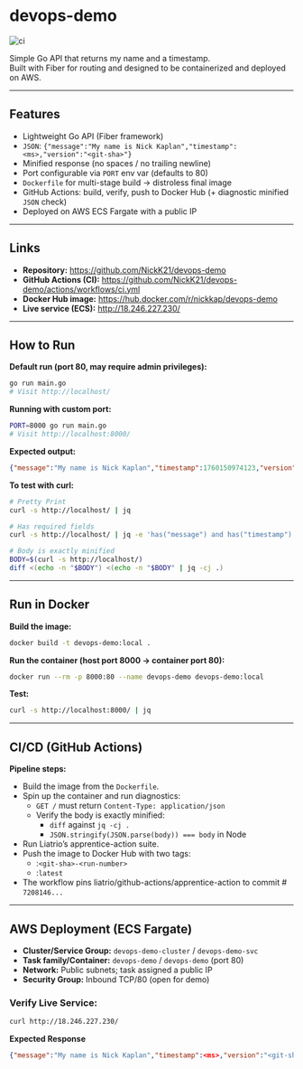 # devops-demo

![ci](https://github.com/NickK21/devops-demo/actions/workflows/ci.yml/badge.svg)

Simple Go API that returns my name and a timestamp.  
Built with Fiber for routing and designed to be containerized and deployed on AWS.

---

## Features

- Lightweight Go API (Fiber framework)
- `JSON`: `{"message":"My name is Nick Kaplan","timestamp":<ms>,"version":"<git-sha>"}`
- Minified response (no spaces / no trailing newline)
- Port configurable via `PORT` env var (defaults to 80)
- `Dockerfile` for multi-stage build → distroless final image
- GitHub Actions: build, verify, push to Docker Hub (+ diagnostic minified `JSON` check)
- Deployed on AWS ECS Fargate with a public IP

---

## Links

- **Repository:** https://github.com/NickK21/devops-demo
- **GitHub Actions (CI):** https://github.com/NickK21/devops-demo/actions/workflows/ci.yml
- **Docker Hub image:** https://hub.docker.com/r/nickkap/devops-demo
- **Live service (ECS):** http://18.246.227.230/

---

## How to Run

**Default run (port 80, may require admin privileges):**

```bash
go run main.go
# Visit http://localhost/
```

**Running with custom port:**

```bash
PORT=8000 go run main.go
# Visit http://localhost:8000/
```

**Expected output:**

```json
{"message":"My name is Nick Kaplan","timestamp":1760150974123,"version":"<git-sha>"}
```

**To test with curl:**

```bash
# Pretty Print
curl -s http://localhost/ | jq

# Has required fields
curl -s http://localhost/ | jq -e 'has("message") and has("timestamp")'

# Body is exactly minified
BODY=$(curl -s http://localhost/)
diff <(echo -n "$BODY") <(echo -n "$BODY" | jq -cj .)
```

---

## Run in Docker

**Build the image:**

```bash
docker build -t devops-demo:local .
```
**Run the container (host port 8000 → container port 80):**

```bash
docker run --rm -p 8000:80 --name devops-demo devops-demo:local
```
**Test:**

```bash
curl -s http://localhost:8000/ | jq
```

---

## CI/CD (GitHub Actions)

**Pipeline steps:**

- Build the image from the `Dockerfile`.
- Spin up the container and run diagnostics:
  - `GET /` must return `Content-Type: application/json`
  - Verify the body is exactly minified:
    - `diff` against `jq -cj .`
    - `JSON.stringify(JSON.parse(body)) === body` in Node
- Run Liatrio’s apprentice-action suite.
- Push the image to Docker Hub with two tags:
  - :`<git-sha>-<run-number>`
  - :`latest`
- The workflow pins liatrio/github-actions/apprentice-action to commit # `7208146...`

---

## AWS Deployment (ECS Fargate)

- **Cluster/Service Group:** `devops-demo-cluster` / `devops-demo-svc`
- **Task family/Container:** `devops-demo` / `devops-demo` (port 80)
- **Network:** Public subnets; task assigned a public IP
- **Security Group:** Inbound TCP/80 (open for demo)

### Verify Live Service:

```bash
curl http://18.246.227.230/
```

**Expected Response**

```json
{"message":"My name is Nick Kaplan","timestamp":<ms>,"version":"<git-sha>"}
```